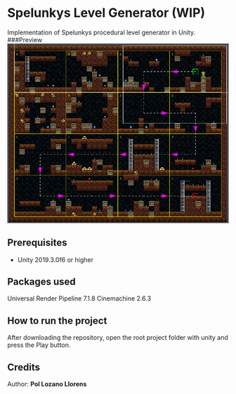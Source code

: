 # Spelunkys Level Generator (WIP)
Implementation of Spelunkys procedural level generator in Unity.
###Preview
![Preview](Preview.png)
## Prerequisites
- Unity 2019.3.0f6 or higher
## Packages used
Universal Render Pipeline 7.1.8
Cinemachine 2.6.3
## How to run the project
After downloading the repository, open the root project folder with unity and press the Play button.
## Credits
Author: **Pol Lozano Llorens**
